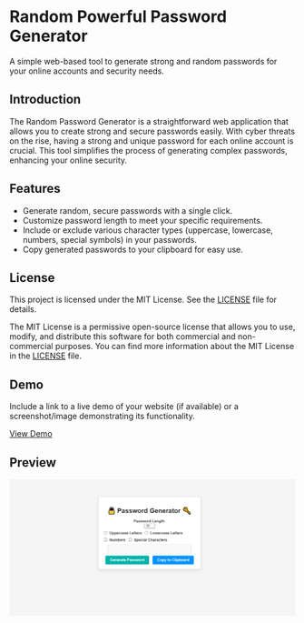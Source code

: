 # Random Powerful Password Generator 

A simple web-based tool to generate strong and random passwords for your online accounts and security needs.

## Introduction

The Random Password Generator is a straightforward web application that allows you to create strong and secure passwords easily. With cyber threats on the rise, having a strong and unique password for each online account is crucial. This tool simplifies the process of generating complex passwords, enhancing your online security.

## Features

- Generate random, secure passwords with a single click.
- Customize password length to meet your specific requirements.
- Include or exclude various character types (uppercase, lowercase, numbers, special symbols) in your passwords.
- Copy generated passwords to your clipboard for easy use.

## License

This project is licensed under the MIT License. See the [LICENSE](LICENSE) file for details.

The MIT License is a permissive open-source license that allows you to use, modify, and distribute this software for both commercial and non-commercial purposes. You can find more information about the MIT License in the [LICENSE](LICENSE) file.

## Demo

Include a link to a live demo of your website (if available) or a screenshot/image demonstrating its functionality.

[View Demo]()

## Preview
![Password Generator Screenshot](./preview.png)
